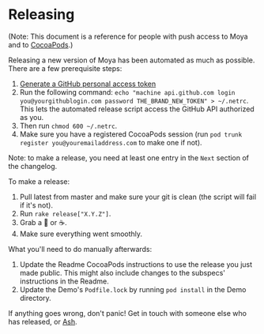 Releasing
=========

(Note: This document is a reference for people with push access to Moya and to [CocoaPods](https://cocoapods.org/pods/Moya).)

Releasing a new version of Moya has been automated as much as possible. There are a few prerequisite steps:

1. [Generate a GitHub personal access token](https://help.github.com/articles/creating-an-access-token-for-command-line-use/)
1. Run the following command: `echo "machine api.github.com login you@yourgithublogin.com password THE_BRAND_NEW_TOKEN" > ~/.netrc`. This lets the automated release script access the GitHub API authorized as you.
1. Then run `chmod 600 ~/.netrc`.
1. Make sure you have a registered CocoaPods session (run `pod trunk register you@youremailaddress.com` to make one if not).


Note: to make a release, you need at least one entry in the `Next` section of the changelog.

To make a release:

1. Pull latest from master and make sure your git is clean (the script will fail if it's not).
1. Run `rake release["X.Y.Z"]`.
1. Grab a :tea: or :coffee:.
1. Make sure everything went smoothly.

What you'll need to do manually afterwards:

1. Update the Readme CocoaPods instructions to use the release you just made public. This might also include changes to the subspecs' instructions in the Readme.
1. Update the Demo's `Podfile.lock` by running `pod install` in the Demo directory.

If anything goes wrong, don't panic! Get in touch with someone else who has released, or [Ash](mailto:ash@ashfurrow.com).

